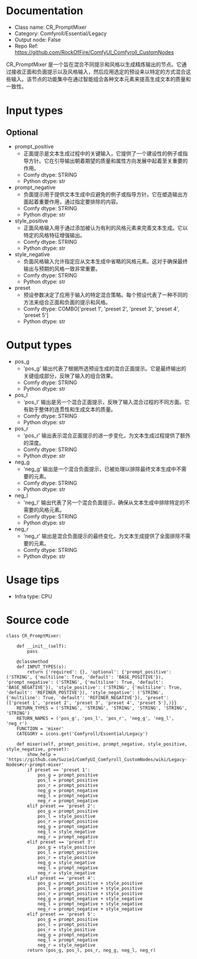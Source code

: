 # Documentation
- Class name: CR_PromptMixer
- Category: Comfyroll/Essential/Legacy
- Output node: False
- Repo Ref: https://github.com/RockOfFire/ComfyUI_Comfyroll_CustomNodes

CR_PromptMixer 是一个旨在混合不同提示和风格以生成精炼输出的节点。它通过接收正面和负面提示以及风格输入，然后应用选定的预设来以特定的方式混合这些输入。该节点的功能集中在通过智能组合各种文本元素来提高生成文本的质量和一致性。

# Input types
## Optional
- prompt_positive
    - 正面提示是文本生成过程中的关键输入，它提供了一个建设性的例子或指导方针。它在引导输出朝着期望的质量和属性方向发展中起着至关重要的作用。
    - Comfy dtype: STRING
    - Python dtype: str
- prompt_negative
    - 负面提示用于提供文本生成中应避免的例子或指导方针。它在塑造输出方面起着重要作用，通过指定要排除的内容。
    - Comfy dtype: STRING
    - Python dtype: str
- style_positive
    - 正面风格输入用于通过添加被认为有利的风格元素来完善文本生成。它以特定的风格特征增强输出。
    - Comfy dtype: STRING
    - Python dtype: str
- style_negative
    - 负面风格输入允许指定应从文本生成中省略的风格元素。这对于确保最终输出与预期的风格一致非常重要。
    - Comfy dtype: STRING
    - Python dtype: str
- preset
    - 预设参数决定了应用于输入的特定混合策略。每个预设代表了一种不同的方法来组合正面和负面的提示和风格。
    - Comfy dtype: COMBO['preset 1', 'preset 2', 'preset 3', 'preset 4', 'preset 5']
    - Python dtype: str

# Output types
- pos_g
    - 'pos_g' 输出代表了根据所选预设生成的混合正面提示。它是最终输出的关键组成部分，反映了输入的组合效果。
    - Comfy dtype: STRING
    - Python dtype: str
- pos_l
    - 'pos_l' 输出是另一个混合正面提示，反映了输入混合过程的不同方面。它有助于整体的连贯性和生成文本的质量。
    - Comfy dtype: STRING
    - Python dtype: str
- pos_r
    - 'pos_r' 输出表示混合正面提示的进一步变化，为文本生成过程提供了额外的深度。
    - Comfy dtype: STRING
    - Python dtype: str
- neg_g
    - 'neg_g' 输出是一个混合负面提示，已被处理以排除最终文本生成中不需要的元素。
    - Comfy dtype: STRING
    - Python dtype: str
- neg_l
    - 'neg_l' 输出代表了另一个混合负面提示，确保从文本生成中排除特定的不需要的风格元素。
    - Comfy dtype: STRING
    - Python dtype: str
- neg_r
    - 'neg_r' 输出是混合负面提示的最终变化，为文本生成提供了全面排除不需要的元素。
    - Comfy dtype: STRING
    - Python dtype: str

# Usage tips
- Infra type: CPU

# Source code
```
class CR_PromptMixer:

    def __init__(self):
        pass

    @classmethod
    def INPUT_TYPES(s):
        return {'required': {}, 'optional': {'prompt_positive': ('STRING', {'multiline': True, 'default': 'BASE_POSITIVE'}), 'prompt_negative': ('STRING', {'multiline': True, 'default': 'BASE_NEGATIVE'}), 'style_positive': ('STRING', {'multiline': True, 'default': 'REFINER_POSTIVE'}), 'style_negative': ('STRING', {'multiline': True, 'default': 'REFINER_NEGATIVE'}), 'preset': (['preset 1', 'preset 2', 'preset 3', 'preset 4', 'preset 5'],)}}
    RETURN_TYPES = ('STRING', 'STRING', 'STRING', 'STRING', 'STRING', 'STRING')
    RETURN_NAMES = ('pos_g', 'pos_l', 'pos_r', 'neg_g', 'neg_l', 'neg_r')
    FUNCTION = 'mixer'
    CATEGORY = icons.get('Comfyroll/Essential/Legacy')

    def mixer(self, prompt_positive, prompt_negative, style_positive, style_negative, preset):
        show_help = 'https://github.com/Suzie1/ComfyUI_Comfyroll_CustomNodes/wiki/Legacy-Nodes#cr-prompt-mixer'
        if preset == 'preset 1':
            pos_g = prompt_positive
            pos_l = prompt_positive
            pos_r = prompt_positive
            neg_g = prompt_negative
            neg_l = prompt_negative
            neg_r = prompt_negative
        elif preset == 'preset 2':
            pos_g = prompt_positive
            pos_l = style_positive
            pos_r = prompt_positive
            neg_g = prompt_negative
            neg_l = style_negative
            neg_r = prompt_negative
        elif preset == 'preset 3':
            pos_g = style_positive
            pos_l = prompt_positive
            pos_r = style_positive
            neg_g = style_negative
            neg_l = prompt_negative
            neg_r = style_negative
        elif preset == 'preset 4':
            pos_g = prompt_positive + style_positive
            pos_l = prompt_positive + style_positive
            pos_r = prompt_positive + style_positive
            neg_g = prompt_negative + style_negative
            neg_l = prompt_negative + style_negative
            neg_r = prompt_negative + style_negative
        elif preset == 'preset 5':
            pos_g = prompt_positive
            pos_l = prompt_positive
            pos_r = style_positive
            neg_g = prompt_negative
            neg_l = prompt_negative
            neg_r = style_negative
        return (pos_g, pos_l, pos_r, neg_g, neg_l, neg_r)
```